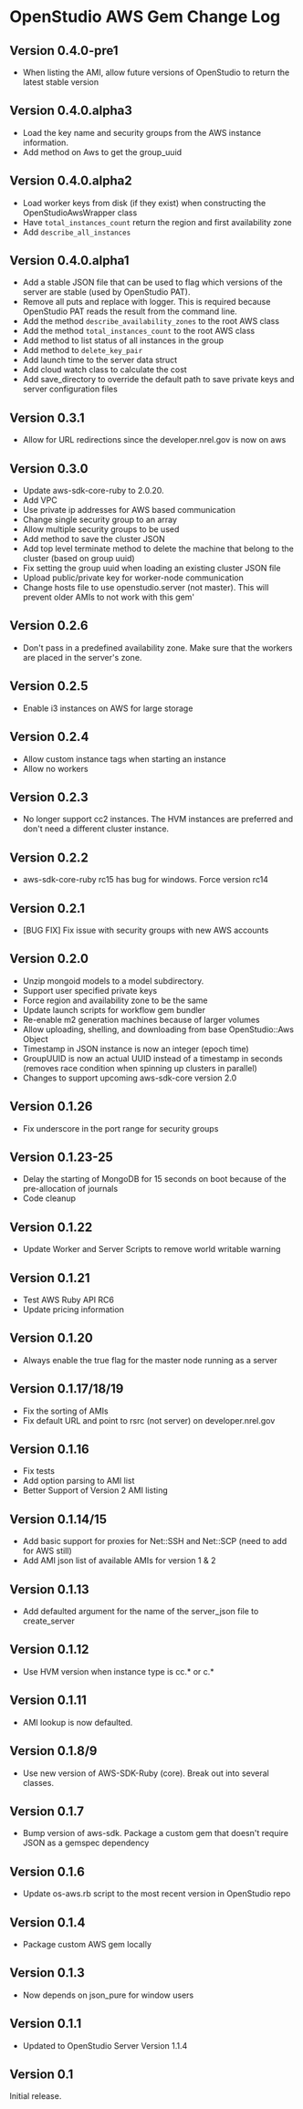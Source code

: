 OpenStudio AWS Gem Change Log
==================================

Version 0.4.0-pre1
-------------
* When listing the AMI, allow future versions of OpenStudio to return the latest stable version 

Version 0.4.0.alpha3
-------------
* Load the key name and security groups from the AWS instance information. 
* Add method on Aws to get the group_uuid 

Version 0.4.0.alpha2
-------------
* Load worker keys from disk (if they exist) when constructing the OpenStudioAwsWrapper class
* Have `total_instances_count` return the region and first availability zone
* Add `describe_all_instances`

Version 0.4.0.alpha1
-------------
* Add a stable JSON file that can be used to flag which versions of the server are stable (used by OpenStudio PAT).
* Remove all puts and replace with logger. This is required because OpenStudio PAT reads the result from the command line.
* Add the method `describe_availability_zones` to the root AWS class
* Add the method `total_instances_count` to the root AWS class
* Add method to list status of all instances in the group
* Add method to `delete_key_pair`
* Add launch time to the server data struct
* Add cloud watch class to calculate the cost
* Add save_directory to override the default path to save private keys and server configuration files 

Version 0.3.1
-------------
* Allow for URL redirections since the developer.nrel.gov is now on aws

Version 0.3.0
-------------
* Update aws-sdk-core-ruby to 2.0.20.
* Add VPC
* Use private ip addresses for AWS based communication
* Change single security group to an array
* Allow multiple security groups to be used
* Add method to save the cluster JSON
* Add top level terminate method to delete the machine that belong to the cluster (based on group uuid)
* Fix setting the group uuid when loading an existing cluster JSON file
* Upload public/private key for worker-node communication
* Change hosts file to use openstudio.server (not master). This will prevent older AMIs to not work with this gem'

Version 0.2.6
-------------
* Don't pass in a predefined availability zone. Make sure that the workers are placed in the server's zone.

Version 0.2.5
-------------
* Enable i3 instances on AWS for large storage

Version 0.2.4
-------------
* Allow custom instance tags when starting an instance
* Allow no workers

Version 0.2.3
-------------
* No longer support cc2 instances. The HVM instances are preferred and don't need a different cluster instance.

Version 0.2.2
-------------
* aws-sdk-core-ruby rc15 has bug for windows. Force version rc14

Version 0.2.1
-------------
* [BUG FIX] Fix issue with security groups with new AWS accounts

Version 0.2.0
-------------
* Unzip mongoid models to a model subdirectory. 
* Support user specified private keys
* Force region and availability zone to be the same
* Update launch scripts for workflow gem bundler
* Re-enable m2 generation machines because of larger volumes
* Allow uploading, shelling, and downloading from base OpenStudio::Aws Object
* Timestamp in JSON instance is now an integer (epoch time)
* GroupUUID is now an actual UUID instead of a timestamp in seconds (removes race condition when spinning up clusters in parallel)
* Changes to support upcoming aws-sdk-core version 2.0

Version 0.1.26
--------------
* Fix underscore in the port range for security groups

Version 0.1.23-25
--------------
* Delay the starting of MongoDB for 15 seconds on boot because of the pre-allocation of journals
* Code cleanup

Version 0.1.22
--------------
* Update Worker and Server Scripts to remove world writable warning

Version 0.1.21
--------------
* Test AWS Ruby API RC6
* Update pricing information

Version 0.1.20
--------------
* Always enable the true flag for the master node running as a server

Version 0.1.17/18/19
-------------------
* Fix the sorting of AMIs
* Fix default URL and point to rsrc (not server) on developer.nrel.gov

Version 0.1.16
--------------
* Fix tests
* Add option parsing to AMI list
* Better Support of Version 2 AMI listing

Version 0.1.14/15
-------------
* Add basic support for proxies for Net::SSH and Net::SCP (need to add for AWS still)
* Add AMI json list of available AMIs for version 1 & 2

Version 0.1.13
--------------
* Add defaulted argument for the name of the server_json file to create_server

Version 0.1.12
--------------
* Use HVM version when instance type is cc.* or c.*

Version 0.1.11
-------------
* AMI lookup is now defaulted.  

Version 0.1.8/9
-------------
* Use new version of AWS-SDK-Ruby (core).  Break out into several classes.

Version 0.1.7
-------------
* Bump version of aws-sdk. Package a custom gem that doesn't require JSON as a gemspec dependency

Version 0.1.6
-------------
* Update os-aws.rb script to the most recent version in OpenStudio repo

Version 0.1.4
-------------
* Package custom AWS gem locally

Version 0.1.3
-------------
* Now depends on json_pure for window users

Version 0.1.1
-------------
* Updated to OpenStudio Server Version 1.1.4

Version 0.1
-----------
Initial release.




